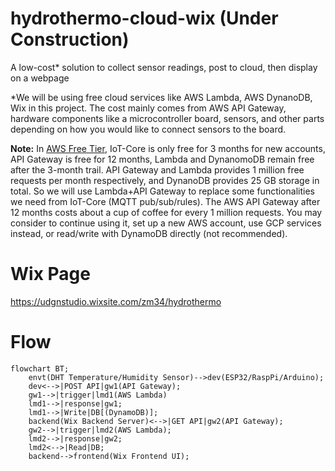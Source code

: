 # hydrothermo-cloud-wix (Under Construction)
A low-cost* solution to collect sensor readings, post to cloud, then display on a webpage

*We will be using free cloud services like AWS Lambda, AWS DynanoDB, Wix in this project. The cost mainly comes from AWS API Gateway, hardware components like a microcontroller board, sensors, and other parts depending on how you would like to connect sensors to the board.


**Note:**
In [AWS Free Tier](https://aws.amazon.com/free/), IoT-Core is only free for 3 months for new accounts, API Gateway is free for 12 months, Lambda and DynanomoDB remain free after the 3-month trail. 
API Gateway and Lambda provides 1 million free requests per month respectively, and DynanoDB provides 25 GB storage in total. So we will use Lambda+API Gateway to replace some functionalities we need from IoT-Core (MQTT pub/sub/rules). 
The AWS API Gateway after 12 months costs about a cup of coffee for every 1 million requests. You may consider to continue using it, set up a new AWS account, use GCP services instead, or read/write with DynamoDB directly (not recommended).

# Wix Page
https://udgnstudio.wixsite.com/zm34/hydrothermo

# Flow
```mermaid
flowchart BT;
    envt(DHT Temperature/Humidity Sensor)-->dev(ESP32/RaspPi/Arduino);
    dev<-->|POST API|gw1(API Gateway);
    gw1-->|trigger|lmd1(AWS Lambda)
    lmd1-->|response|gw1;
    lmd1-->|Write|DB[(DynamoDB)];
    backend(Wix Backend Server)<-->|GET API|gw2(API Gateway);
    gw2-->|trigger|lmd2(AWS Lambda);
    lmd2-->|response|gw2;
    lmd2<-->|Read|DB;
    backend-->frontend(Wix Frontend UI);
```
